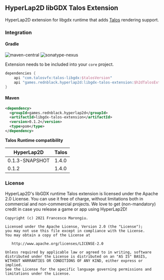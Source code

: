 ## HyperLap2D libGDX Talos Extension

HyperLap2D extension for libgdx runtime that adds [Talos](https://talosvfx.com) rendering support.

### Integration

#### Gradle
![maven-central](https://img.shields.io/maven-central/v/games.rednblack.hyperlap2d/libgdx-talos-extension?color=blue&label=release)
![sonatype-nexus](https://img.shields.io/nexus/s/games.rednblack.hyperlap2d/libgdx-talos-extension?label=sanapshot&server=https%3A%2F%2Foss.sonatype.org)

Extension needs to be included into your `core` project.
```groovy
dependencies {
    api "com.talosvfx:talos-libgdx:$talosVersion"
    api "games.rednblack.hyperlap2d:libgdx-talos-extension:$h2dTalosExtension"
}
```

#### Maven
```xml
<dependency>
  <groupId>games.rednblack.hyperlap2d</groupId>
  <artifactId>libgdx-talos-extension</artifactId>
  <version>0.1.2</version>
  <type>pom</type>
</dependency>
```

**Talos Runtime compatibility**

| HyperLap2D     | Talos              |
|----------------| ------------------ |
| 0.1.3-SNAPSHOT | 1.4.0              |
| 0.1.2          | 1.4.0              |

### License
HyperLap2D's libGDX runtime Talos extension is licensed under the Apache 2.0 License. You can use it free of charge, without limitations both in commercial and non-commercial projects. We love to get (non-mandatory) credit in case you release a game or app using HyperLap2D!

```
Copyright (c) 2021 Francesco Marongiu.

Licensed under the Apache License, Version 2.0 (the "License");
you may not use this file except in compliance with the License.
You may obtain a copy of the License at

   http://www.apache.org/licenses/LICENSE-2.0

Unless required by applicable law or agreed to in writing, software
distributed under the License is distributed on an "AS IS" BASIS,
WITHOUT WARRANTIES OR CONDITIONS OF ANY KIND, either express or implied.
See the License for the specific language governing permissions and
limitations under the License.